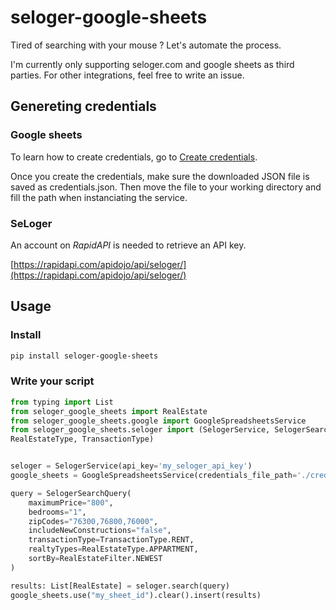 # seloger-google-sheets

Tired of searching with your mouse ? Let's automate the process.

I'm currently only supporting seloger.com and google sheets as third parties. For other integrations, feel free to write an issue.

## Genereting credentials

### Google sheets

To learn how to create credentials, go to [Create credentials](https://developers.google.com/workspace/guides/create-credentials).

Once you create the credentials, make sure the downloaded JSON file is saved as credentials.json. Then move the file to your working directory and fill the path when instanciating the service.

### SeLoger

An account on *RapidAPI* is needed to retrieve an API key.

[https://rapidapi.com/apidojo/api/seloger/](https://rapidapi.com/apidojo/api/seloger/)

## Usage

### Install

```sh
pip install seloger-google-sheets
```

### Write your script

```py
from typing import List
from seloger_google_sheets import RealEstate
from seloger_google_sheets.google import GoogleSpreadsheetsService
from seloger_google_sheets.seloger import (SelogerService, SelogerSearchQuery, RealEstateFilter, 
RealEstateType, TransactionType)


seloger = SelogerService(api_key='my_seloger_api_key')
google_sheets = GoogleSpreadsheetsService(credentials_file_path='./credentials.json')

query = SelogerSearchQuery(
    maximumPrice="800",
    bedrooms="1",
    zipCodes="76300,76800,76000",
    includeNewConstructions="false",
    transactionType=TransactionType.RENT,
    realtyTypes=RealEstateType.APPARTMENT,
    sortBy=RealEstateFilter.NEWEST
)

results: List[RealEstate] = seloger.search(query)
google_sheets.use("my_sheet_id").clear().insert(results)
```

